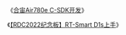 《[合宙Air780e C-SDK开发](https://blog.csdn.net/u014421520/article/details/130660974)》

《[【RDC2022纪念板】RT-Smart D1s上手](https://blog.csdn.net/u014421520/article/details/130491554)》








